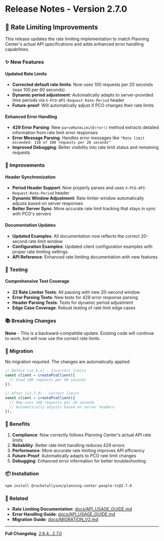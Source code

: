 # Release Notes - Version 2.7.0

## 🚀 Rate Limiting Improvements

This release updates the rate limiting implementation to match Planning Center's actual API specifications and adds enhanced error handling capabilities.

### ✨ New Features

#### **Updated Rate Limits**

- **Corrected default rate limits**: Now uses 100 requests per 20 seconds (was 100 per 60 seconds)
- **Dynamic period adjustment**: Automatically adapts to server-provided time periods via `X-PCO-API-Request-Rate-Period` header
- **Future-proof**: Will automatically adjust if PCO changes their rate limits

#### **Enhanced Error Handling**

- **429 Error Parsing**: New `parseRateLimitError()` method extracts detailed information from rate limit error responses
- **Error Message Parsing**: Handles error messages like `"Rate limit exceeded: 118 of 100 requests per 20 seconds"`
- **Improved Debugging**: Better visibility into rate limit status and remaining requests

### 🔧 Improvements

#### **Header Synchronization**

- **Period Header Support**: Now properly parses and uses `X-PCO-API-Request-Rate-Period` header
- **Dynamic Window Adjustment**: Rate limiter window automatically adjusts based on server responses
- **Better Server Sync**: More accurate rate limit tracking that stays in sync with PCO's servers

#### **Documentation Updates**

- **Updated Examples**: All documentation now reflects the correct 20-second rate limit window
- **Configuration Examples**: Updated client configuration examples with proper rate limiting settings
- **API Reference**: Enhanced rate limiting documentation with new features

### 🧪 Testing

#### **Comprehensive Test Coverage**

- **22 Rate Limiter Tests**: All passing with new 20-second window
- **Error Parsing Tests**: New tests for 429 error response parsing
- **Header Parsing Tests**: Tests for dynamic period adjustment
- **Edge Case Coverage**: Robust testing of rate limit edge cases

### 📚 Breaking Changes

**None** - This is a backward-compatible update. Existing code will continue to work, but will now use the correct rate limits.

### 🔄 Migration

No migration required. The changes are automatically applied:

```typescript
// Before (v2.6.x) - Incorrect limits
const client = createPcoClient({
  // Used 100 requests per 60 seconds
});

// After (v2.7.0) - Correct limits
const client = createPcoClient({
  // Now uses 100 requests per 20 seconds
  // Automatically adjusts based on server headers
});
```

### 🎯 Benefits

1. **Compliance**: Now correctly follows Planning Center's actual API rate limits
2. **Reliability**: Better rate limit handling reduces 429 errors
3. **Performance**: More accurate rate limiting improves API efficiency
4. **Future-Proof**: Automatically adapts to PCO rate limit changes
5. **Debugging**: Enhanced error information for better troubleshooting

### 📦 Installation

```bash
npm install @rachelallyson/planning-center-people-ts@2.7.0
```

### 🔗 Related

- **Rate Limiting Documentation**: [docs/API_USAGE_GUIDE.md](docs/API_USAGE_GUIDE.md#rate-limit-management)
- **Error Handling Guide**: [docs/API_USAGE_GUIDE.md](docs/API_USAGE_GUIDE.md#error-handling)
- **Migration Guide**: [docs/MIGRATION_V2.md](docs/MIGRATION_V2.md)

---

**Full Changelog**: [2.6.4...2.7.0](https://github.com/rachelallyson/planning-center-people-ts/compare/v2.6.4...v2.7.0)
